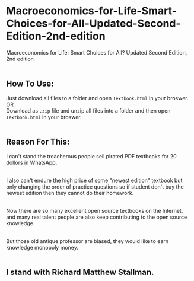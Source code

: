 # Macroeconomics-for-Life-Smart-Choices-for-All-Updated-Second-Edition-2nd-edition
Macroeconomics for Life: Smart Choices for All? Updated Second Edition, 2nd edition <br /> <br />
## How To Use:
Just download all files to a folder and open `Textbook.html` in your broswer. <br />
OR <br />
Download as `.zip` file and unzip all files into a folder and then open `Textbook.html` in your broswer. <br /> <br />
## Reason For This:
I can't stand the treacherous people sell pirated PDF textbooks for 20 dollors in WhatsApp. <br /> <br />

I also can't endure the high price of some "newest edition" textbook but only changing the order of practice questions so if student don't buy the newest edition then they cannot do their homework. <br /> <br />

Now there are so many excellent open source textbooks on the Internet, and many real talent people are also keep contributing to the open source knowledge. <br /> <br />

But those old antique professor are biased, they would like to earn knowledge monopoly money. <br /> <br />

## I stand with Richard Matthew Stallman.
